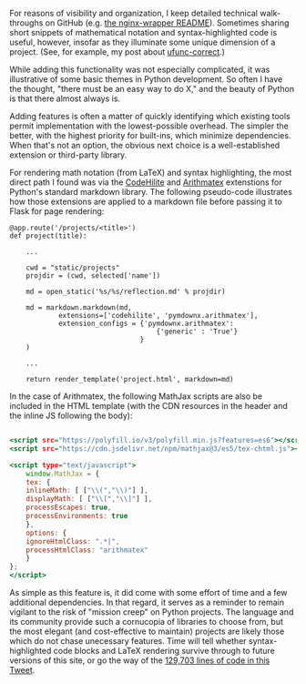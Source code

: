 For reasons of visibility and organization, I keep detailed technical walk-throughs on GitHub (e.g. <a href="https://github.com/cisaacstern/nginx-wrapper/blob/main/README.md" target="_blank">the nginx-wrapper README</a>). Sometimes sharing short snippets of mathematical notation and syntax-highlighted code is useful, however, insofar as they illuminate some unique dimension of a project. (See, for example, my post about <a href="https://cstern.io/projects/ufunc-correct">ufunc-correct</a>.)


While adding this functionality was not especially complicated, it was illustrative of some basic themes in Python development. So often I have the thought, "there must be an easy way to do X," and the beauty of Python is that there almost always is.

Adding features is often a matter of quickly identifying which existing tools permit implementation with the lowest-possible overhead. The simpler the better, with the highest priority for built-ins, which minimize dependencies. When that's not an option, the obvious next choice is a well-established extension or third-party library.

For rendering math notation (from LaTeX) and syntax highlighting, the most direct path I found was via the <a href="https://python-markdown.github.io/extensions/code_hilite/" target="_blank">CodeHilite</a> and <a href="https://facelessuser.github.io/pymdown-extensions/extensions/arithmatex/" target="_blank">Arithmatex</a> extenstions for Python's standard markdown library. The following pseudo-code illustrates how those extensions are applied to a markdown file before passing it to Flask for page rendering:

```{.python .codehilite}
@app.route('/projects/<title>')
def project(title):
    
    ...
    
    cwd = "static/projects"
    projdir = (cwd, selected['name'])

    md = open_static('%s/%s/reflection.md' % projdir)

    md = markdown.markdown(md, 
            extensions=['codehilite', 'pymdownx.arithmatex'],
            extension_configs = {'pymdownx.arithmatex': 
                                    {'generic' : 'True'}
                                }
    )

    ...

    return render_template('project.html', markdown=md)
```

In the case of Arithmatex, the following MathJax scripts are also be included in the HTML template (with the CDN resources in the header and the inline JS following the body):

```{.html .codehilite}

<script src="https://polyfill.io/v3/polyfill.min.js?features=es6"></script>
<script src="https://cdn.jsdelivr.net/npm/mathjax@3/es5/tex-chtml.js"></script>

<script type="text/javascript">
    window.MathJax = {
    tex: {
    inlineMath: [ ["\\(","\\)"] ],
    displayMath: [ ["\\[","\\]"] ],
    processEscapes: true,
    processEnvironments: true
    },
    options: {
    ignoreHtmlClass: ".*|",
    processHtmlClass: "arithmatex"
    }
};
</script>
```
<p>
As simple as this feature is, it did come with some effort of time and a few additional dependencies. In that regard, it serves as a reminder to remain vigilant to the risk of "mission creep" on Python projects. The language and its community provide such a cornucopia of libraries to choose from, but the most elegant (and cost-effective to maintain) projects are likely those which do not chase unecessary features. Time will tell whether syntax-highlighted code blocks and LaTeX rendering survive through to future versions of this site, or go the way of the <a href="https://twitter.com/pradyunsg/status/1367210867524317195?s=20" target="_blank">129,703 lines of code in this Tweet</a>.
</p>